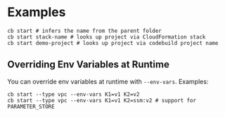 # Examples

    cb start # infers the name from the parent folder
    cb start stack-name # looks up project via CloudFormation stack
    cb start demo-project # looks up project via codebuild project name

## Overriding Env Variables at Runtime

You can override env variables at runtime with `--env-vars`. Examples:

    cb start --type vpc --env-vars K1=v1 K2=v2
    cb start --type vpc --env-vars K1=v1 K2=ssm:v2 # support for PARAMETER_STORE
